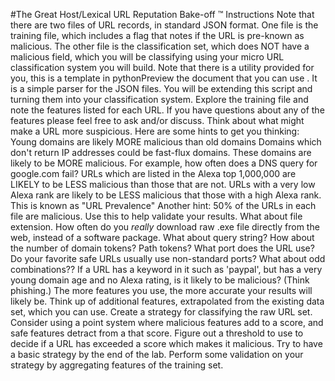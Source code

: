 #The Great Host/Lexical URL Reputation Bake-off ™
Instructions
Note that there are two files of URL records, in standard JSON format. One file is the training file, which includes a flag that notes if the URL is pre-known as malicious. The other file is the classification set, which does NOT have a malicious field, which you will be classifying using your micro URL classification system you will build.
Note that there is a utility provided for you, this is a template in pythonPreview the document that you can use . It is a simple parser for the JSON files. You will be extending this script and turning them into your classification system.
Explore the training file and note the features listed for each URL. If you have questions about any of the features please feel free to ask and/or discuss.
Think about what might make a URL more suspicious. Here are some hints to get you thinking:
Young domains are likely MORE malicious than old domains
Domains which don't return IP addresses could be fast-flux domains. These domains are likely to be MORE malicious. For example, how often does a DNS query for google.com fail?
URLs which are listed in the Alexa top 1,000,000 are LIKELY to be LESS malicious than those that are not.
URLs with a very low Alexa rank are likely to be LESS malicious that those with a high Alexa rank. This is known as "URL Prevalence"
Another hint: 50% of the URLs in each file are malicious. Use this to help validate your results.
What about file extension. How often do you *really* download raw .exe file directly from the web, instead of a software package.
What about query string?
How about the number of domain tokens? Path tokens?
What port does the URL use? Do your favorite safe URLs usually use non-standard ports?
What about odd combinations?? If a URL has a keyword in it such as 'paypal', but has a very young domain age and no Alexa rating, is it likely to be malicious? (Think phishing.)
The more features you use, the more accurate your results will likely be.
Think up of additional features, extrapolated from the existing data set, which you can use.
Create a strategy for classifying the raw URL set. Consider using a point system where malicious features add to a score, and safe features detract from a that score. Figure out a threshold to use to decide if a URL has exceeded a score which makes it malicious. Try to have a basic strategy by the end of the lab.
Perform some validation on your strategy by aggregating features of the training set.
